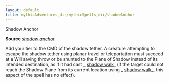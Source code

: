 ```yaml
---
layout: default
title: mythicAdventures_dir/mythicSpells_dir/shadowAnchor
---
```

Shadow Anchor

**Source** [_shadow anchor_](../advancedRaceGuide_dir/uncommonRaces_dir/wayangs#_shadow-anchor)

Add your tier to the CMD of the shadow tether. A creature attempting to escape the shadow tether using planar travel or teleportation must succeed at a Will saving throw or be shunted to the Plane of Shadow instead of its intended destination, as if it had cast _ [shadow walk](../spells_dir/shadowWalk#_shadow-walk)_ (if the target could not reach the Shadow Plane from its current location using _ [shadow walk](../spells_dir/shadowWalk#_shadow-walk)_, this aspect of the spell has no effect).

